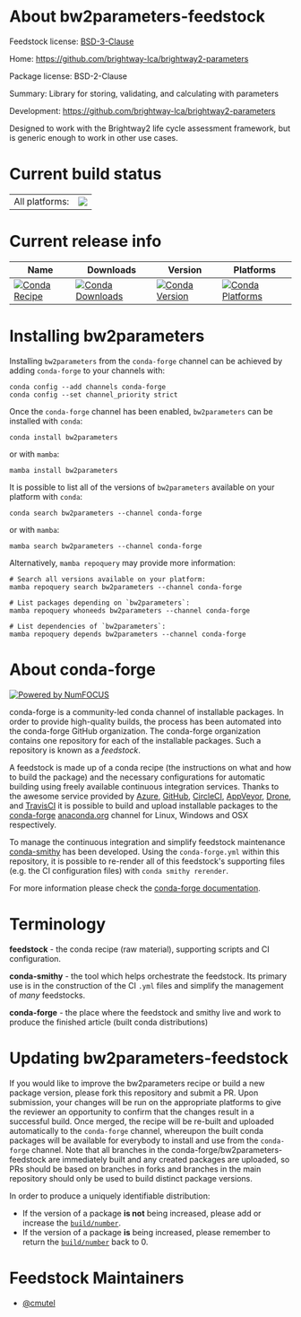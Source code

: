 About bw2parameters-feedstock
=============================

Feedstock license: [BSD-3-Clause](https://github.com/conda-forge/bw2parameters-feedstock/blob/main/LICENSE.txt)

Home: https://github.com/brightway-lca/brightway2-parameters

Package license: BSD-2-Clause

Summary: Library for storing, validating, and calculating with parameters

Development: https://github.com/brightway-lca/brightway2-parameters

Designed to work with the Brightway2 life cycle assessment framework, but is
generic enough to work in other use cases.


Current build status
====================


<table><tr><td>All platforms:</td>
    <td>
      <a href="https://dev.azure.com/conda-forge/feedstock-builds/_build/latest?definitionId=17194&branchName=main">
        <img src="https://dev.azure.com/conda-forge/feedstock-builds/_apis/build/status/bw2parameters-feedstock?branchName=main">
      </a>
    </td>
  </tr>
</table>

Current release info
====================

| Name | Downloads | Version | Platforms |
| --- | --- | --- | --- |
| [![Conda Recipe](https://img.shields.io/badge/recipe-bw2parameters-green.svg)](https://anaconda.org/conda-forge/bw2parameters) | [![Conda Downloads](https://img.shields.io/conda/dn/conda-forge/bw2parameters.svg)](https://anaconda.org/conda-forge/bw2parameters) | [![Conda Version](https://img.shields.io/conda/vn/conda-forge/bw2parameters.svg)](https://anaconda.org/conda-forge/bw2parameters) | [![Conda Platforms](https://img.shields.io/conda/pn/conda-forge/bw2parameters.svg)](https://anaconda.org/conda-forge/bw2parameters) |

Installing bw2parameters
========================

Installing `bw2parameters` from the `conda-forge` channel can be achieved by adding `conda-forge` to your channels with:

```
conda config --add channels conda-forge
conda config --set channel_priority strict
```

Once the `conda-forge` channel has been enabled, `bw2parameters` can be installed with `conda`:

```
conda install bw2parameters
```

or with `mamba`:

```
mamba install bw2parameters
```

It is possible to list all of the versions of `bw2parameters` available on your platform with `conda`:

```
conda search bw2parameters --channel conda-forge
```

or with `mamba`:

```
mamba search bw2parameters --channel conda-forge
```

Alternatively, `mamba repoquery` may provide more information:

```
# Search all versions available on your platform:
mamba repoquery search bw2parameters --channel conda-forge

# List packages depending on `bw2parameters`:
mamba repoquery whoneeds bw2parameters --channel conda-forge

# List dependencies of `bw2parameters`:
mamba repoquery depends bw2parameters --channel conda-forge
```


About conda-forge
=================

[![Powered by
NumFOCUS](https://img.shields.io/badge/powered%20by-NumFOCUS-orange.svg?style=flat&colorA=E1523D&colorB=007D8A)](https://numfocus.org)

conda-forge is a community-led conda channel of installable packages.
In order to provide high-quality builds, the process has been automated into the
conda-forge GitHub organization. The conda-forge organization contains one repository
for each of the installable packages. Such a repository is known as a *feedstock*.

A feedstock is made up of a conda recipe (the instructions on what and how to build
the package) and the necessary configurations for automatic building using freely
available continuous integration services. Thanks to the awesome service provided by
[Azure](https://azure.microsoft.com/en-us/services/devops/), [GitHub](https://github.com/),
[CircleCI](https://circleci.com/), [AppVeyor](https://www.appveyor.com/),
[Drone](https://cloud.drone.io/welcome), and [TravisCI](https://travis-ci.com/)
it is possible to build and upload installable packages to the
[conda-forge](https://anaconda.org/conda-forge) [anaconda.org](https://anaconda.org/)
channel for Linux, Windows and OSX respectively.

To manage the continuous integration and simplify feedstock maintenance
[conda-smithy](https://github.com/conda-forge/conda-smithy) has been developed.
Using the ``conda-forge.yml`` within this repository, it is possible to re-render all of
this feedstock's supporting files (e.g. the CI configuration files) with ``conda smithy rerender``.

For more information please check the [conda-forge documentation](https://conda-forge.org/docs/).

Terminology
===========

**feedstock** - the conda recipe (raw material), supporting scripts and CI configuration.

**conda-smithy** - the tool which helps orchestrate the feedstock.
                   Its primary use is in the construction of the CI ``.yml`` files
                   and simplify the management of *many* feedstocks.

**conda-forge** - the place where the feedstock and smithy live and work to
                  produce the finished article (built conda distributions)


Updating bw2parameters-feedstock
================================

If you would like to improve the bw2parameters recipe or build a new
package version, please fork this repository and submit a PR. Upon submission,
your changes will be run on the appropriate platforms to give the reviewer an
opportunity to confirm that the changes result in a successful build. Once
merged, the recipe will be re-built and uploaded automatically to the
`conda-forge` channel, whereupon the built conda packages will be available for
everybody to install and use from the `conda-forge` channel.
Note that all branches in the conda-forge/bw2parameters-feedstock are
immediately built and any created packages are uploaded, so PRs should be based
on branches in forks and branches in the main repository should only be used to
build distinct package versions.

In order to produce a uniquely identifiable distribution:
 * If the version of a package **is not** being increased, please add or increase
   the [``build/number``](https://docs.conda.io/projects/conda-build/en/latest/resources/define-metadata.html#build-number-and-string).
 * If the version of a package **is** being increased, please remember to return
   the [``build/number``](https://docs.conda.io/projects/conda-build/en/latest/resources/define-metadata.html#build-number-and-string)
   back to 0.

Feedstock Maintainers
=====================

* [@cmutel](https://github.com/cmutel/)

